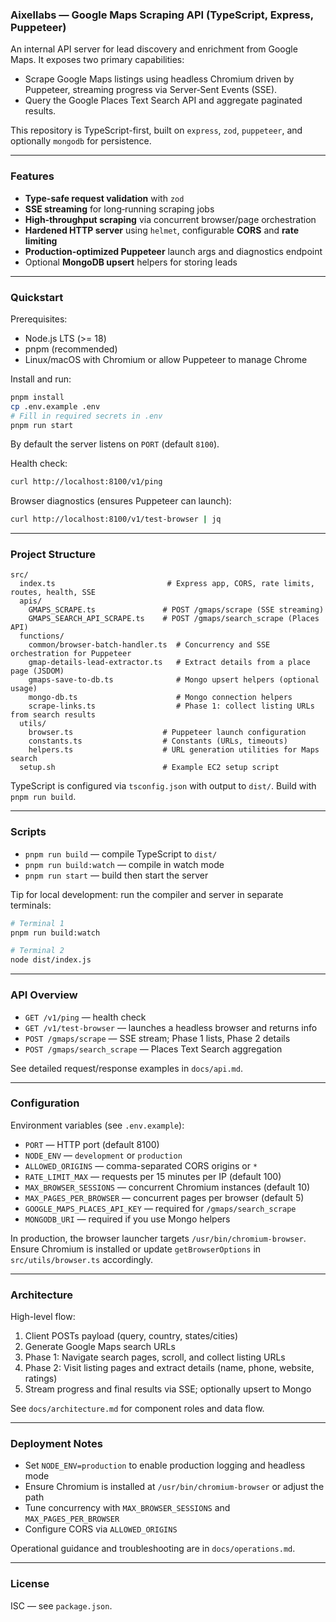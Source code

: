 ### Aixellabs — Google Maps Scraping API (TypeScript, Express, Puppeteer)

An internal API server for lead discovery and enrichment from Google Maps. It exposes two primary capabilities:

- Scrape Google Maps listings using headless Chromium driven by Puppeteer, streaming progress via Server‑Sent Events (SSE).
- Query the Google Places Text Search API and aggregate paginated results.

This repository is TypeScript-first, built on `express`, `zod`, `puppeteer`, and optionally `mongodb` for persistence.

---

### Features

- **Type-safe request validation** with `zod`
- **SSE streaming** for long‑running scraping jobs
- **High‑throughput scraping** via concurrent browser/page orchestration
- **Hardened HTTP server** using `helmet`, configurable **CORS** and **rate limiting**
- **Production-optimized Puppeteer** launch args and diagnostics endpoint
- Optional **MongoDB upsert** helpers for storing leads

---

### Quickstart

Prerequisites:
- Node.js LTS (>= 18)
- pnpm (recommended)
- Linux/macOS with Chromium or allow Puppeteer to manage Chrome

Install and run:

```bash
pnpm install
cp .env.example .env
# Fill in required secrets in .env
pnpm run start
```

By default the server listens on `PORT` (default `8100`).

Health check:

```bash
curl http://localhost:8100/v1/ping
```

Browser diagnostics (ensures Puppeteer can launch):

```bash
curl http://localhost:8100/v1/test-browser | jq
```

---

### Project Structure

```
src/
  index.ts                         # Express app, CORS, rate limits, routes, health, SSE
  apis/
    GMAPS_SCRAPE.ts               # POST /gmaps/scrape (SSE streaming)
    GMAPS_SEARCH_API_SCRAPE.ts    # POST /gmaps/search_scrape (Places API)
  functions/
    common/browser-batch-handler.ts  # Concurrency and SSE orchestration for Puppeteer
    gmap-details-lead-extractor.ts   # Extract details from a place page (JSDOM)
    gmaps-save-to-db.ts              # Mongo upsert helpers (optional usage)
    mongo-db.ts                      # Mongo connection helpers
    scrape-links.ts                  # Phase 1: collect listing URLs from search results
  utils/
    browser.ts                    # Puppeteer launch configuration
    constants.ts                  # Constants (URLs, timeouts)
    helpers.ts                    # URL generation utilities for Maps search
  setup.sh                        # Example EC2 setup script
```

TypeScript is configured via `tsconfig.json` with output to `dist/`. Build with `pnpm run build`.

---

### Scripts

- `pnpm run build` — compile TypeScript to `dist/`
- `pnpm run build:watch` — compile in watch mode
- `pnpm run start` — build then start the server

Tip for local development: run the compiler and server in separate terminals:

```bash
# Terminal 1
pnpm run build:watch

# Terminal 2
node dist/index.js
```

---

### API Overview

- `GET /v1/ping` — health check
- `GET /v1/test-browser` — launches a headless browser and returns info
- `POST /gmaps/scrape` — SSE stream; Phase 1 lists, Phase 2 details
- `POST /gmaps/search_scrape` — Places Text Search aggregation

See detailed request/response examples in `docs/api.md`.

---

### Configuration

Environment variables (see `.env.example`):

- `PORT` — HTTP port (default 8100)
- `NODE_ENV` — `development` or `production`
- `ALLOWED_ORIGINS` — comma-separated CORS origins or `*`
- `RATE_LIMIT_MAX` — requests per 15 minutes per IP (default 100)
- `MAX_BROWSER_SESSIONS` — concurrent Chromium instances (default 10)
- `MAX_PAGES_PER_BROWSER` — concurrent pages per browser (default 5)
- `GOOGLE_MAPS_PLACES_API_KEY` — required for `/gmaps/search_scrape`
- `MONGODB_URI` — required if you use Mongo helpers

In production, the browser launcher targets `/usr/bin/chromium-browser`. Ensure Chromium is installed or update `getBrowserOptions` in `src/utils/browser.ts` accordingly.

---

### Architecture

High-level flow:

1) Client POSTs payload (query, country, states/cities)
2) Generate Google Maps search URLs
3) Phase 1: Navigate search pages, scroll, and collect listing URLs
4) Phase 2: Visit listing pages and extract details (name, phone, website, ratings)
5) Stream progress and final results via SSE; optionally upsert to Mongo

See `docs/architecture.md` for component roles and data flow.

---

### Deployment Notes

- Set `NODE_ENV=production` to enable production logging and headless mode
- Ensure Chromium is installed at `/usr/bin/chromium-browser` or adjust the path
- Tune concurrency with `MAX_BROWSER_SESSIONS` and `MAX_PAGES_PER_BROWSER`
- Configure CORS via `ALLOWED_ORIGINS`

Operational guidance and troubleshooting are in `docs/operations.md`.

---

### License

ISC — see `package.json`.

